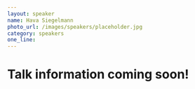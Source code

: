 ```yaml
---
layout: speaker
name: Hava Siegelmann
photo_url: /images/speakers/placeholder.jpg
category: speakers
one_line:
---
```


# Talk information coming soon!
